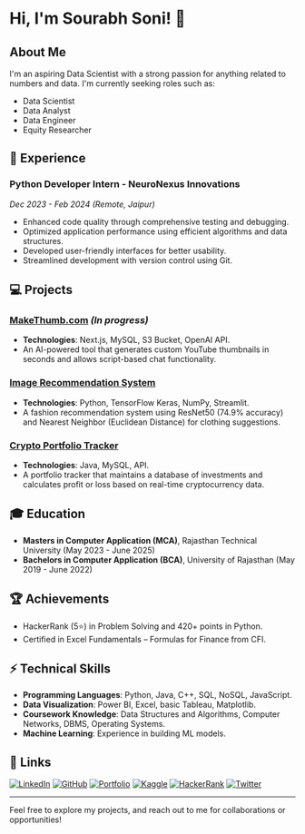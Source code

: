 # Hi, I'm Sourabh Soni! 👋

## About Me
I'm an aspiring Data Scientist with a strong passion for anything related to numbers and data. I'm currently seeking roles such as:
- Data Scientist
- Data Analyst
- Data Engineer
- Equity Researcher

## 🔧 Experience
### Python Developer Intern - NeuroNexus Innovations
*Dec 2023 - Feb 2024 (Remote, Jaipur)*
- Enhanced code quality through comprehensive testing and debugging.
- Optimized application performance using efficient algorithms and data structures.
- Developed user-friendly interfaces for better usability.
- Streamlined development with version control using Git.

## 💻 Projects
### [MakeThumb.com](http://makethumb.com) *(In progress)*
- **Technologies**: Next.js, MySQL, S3 Bucket, OpenAI API.
- An AI-powered tool that generates custom YouTube thumbnails in seconds and allows script-based chat functionality.

### [Image Recommendation System](https://github.com/sourabhs701/Image-recommendation-system)
- **Technologies**: Python, TensorFlow Keras, NumPy, Streamlit.
- A fashion recommendation system using ResNet50 (74.9% accuracy) and Nearest Neighbor (Euclidean Distance) for clothing suggestions.

### [Crypto Portfolio Tracker](https://github.com/sourabhs701/Crypto-Portfolio-Tracker)
- **Technologies**: Java, MySQL, API.
- A portfolio tracker that maintains a database of investments and calculates profit or loss based on real-time cryptocurrency data.

## 🎓 Education
- **Masters in Computer Application (MCA)**, Rajasthan Technical University (May 2023 - June 2025)
- **Bachelors in Computer Application (BCA)**, University of Rajasthan (May 2019 - June 2022)

## 🏆 Achievements
- HackerRank (5⭐) in Problem Solving and 420+ points in Python.
- Certified in Excel Fundamentals – Formulas for Finance from CFI.

## ⚡ Technical Skills
- **Programming Languages**: Python, Java, C++, SQL, NoSQL, JavaScript.
- **Data Visualization**: Power BI, Excel, basic Tableau, Matplotlib.
- **Coursework Knowledge**: Data Structures and Algorithms, Computer Networks, DBMS, Operating Systems.
- **Machine Learning**: Experience in building ML models.

## 🔗 Links
[![LinkedIn](https://img.shields.io/badge/linkedin-0A66C2?style=for-the-badge&logo=linkedin&logoColor=white)](https://www.linkedin.com/in/sourabhs701/)
[![GitHub](https://img.shields.io/badge/github-000000?style=for-the-badge&logo=github&logoColor=white)](https://github.com/sourabhs701)
[![Portfolio](https://img.shields.io/badge/Portfolio-FF5722?style=for-the-badge&logo=google-chrome&logoColor=white)](https://sourabhs701.github.io/Sourabh-Work/)
[![Kaggle](https://img.shields.io/badge/Kaggle-035a7d?style=for-the-badge&logo=kaggle&logoColor=white)](https://www.kaggle.com/sourabhs701)
[![HackerRank](https://img.shields.io/badge/HackerRank-2EC866?style=for-the-badge&logo=HackerRank&logoColor=white)](https://www.hackerrank.com/Sourabhs701)
[![Twitter](https://img.shields.io/badge/Twitter-1DA1F2?style=for-the-badge&logo=twitter&logoColor=white)](https://twitter.com/sourabh.eth)

---

Feel free to explore my projects, and reach out to me for collaborations or opportunities!
